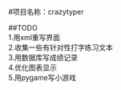 #项目名称：crazytyper

##TODO  
1.用xml重写界面  
2.收集一些有针对性打字练习文本  
3.用数据库写成绩记录  
4.优化图表显示  
5.用pygame写小游戏  
